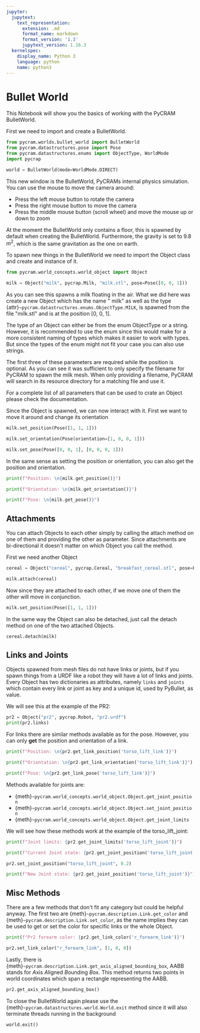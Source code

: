 ```yaml
---
jupyter:
  jupytext:
    text_representation:
      extension: .md
      format_name: markdown
      format_version: '1.3'
      jupytext_version: 1.16.3
  kernelspec:
    display_name: Python 3
    language: python
    name: python3
---
```


# Bullet World

This Notebook will show you the basics of working with the PyCRAM BulletWorld.

First we need to import and create a BulletWorld.

```python
from pycram.worlds.bullet_world import BulletWorld
from pycram.datastructures.pose import Pose
from pycram.datastructures.enums import ObjectType, WorldMode
import pycrap

world = BulletWorld(mode=WorldMode.DIRECT)
```

This new window is the BulletWorld, PyCRAMs internal physics simulation. You can use the mouse to move the camera
around:

* Press the left mouse button to rotate the camera
* Press the right mouse button to move the camera
* Press the middle mouse button (scroll wheel) and move the mouse up or down to zoom

At the moment the BulletWorld only contains a floor, this is spawned by default when creating the BulletWorld.
Furthermore, the gravity is set to 9.8 $m^2$, which is the same gravitation as the one on earth.

To spawn new things in the BulletWorld we need to import the Object class and create and instance of it.

```python
from pycram.world_concepts.world_object import Object

milk = Object("milk", pycrap.Milk, "milk.stl", pose=Pose([0, 0, 1]))
```

<!-- #region -->
As you can see this spawns a milk floating in the air. What we did here was create a new Object which has the name "
milk" as well as the type {attr}`~pycram.datastructures.enums.ObjectType.MILK`, is spawned from the file "milk.stl" and is at the position [0, 0, 1].

The type of an Object can either be from the enum ObjectType or a string. However, it is recommended to use the enum
since this would make for a more consistent naming of types which makes it easier to work with types. But since the
types of the enum might not fit your case you can also use strings.

The first three of these parameters are required while the position is optional. As you can see it was sufficient to
only specify the filename for PyCRAM to spawn the milk mesh. When only providing a filename, PyCRAM will search in its
resource directory for a matching file and use it.

For a complete list of all parameters that can be used to crate an Object please check the documentation.

Since the Object is spawned, we can now interact with it. First we want to move it around and change its orientation
<!-- #endregion -->

```python
milk.set_position(Pose([1, 1, 1]))
```

```python
milk.set_orientation(Pose(orientation=[1, 0, 0, 1]))
```

```python
milk.set_pose(Pose([0, 0, 1], [0, 0, 0, 1]))
```

In the same sense as setting the position or orientation, you can also get the position and orientation.

```python
print(f"Position: \n{milk.get_position()}")

print(f"Orientation: \n{milk.get_orientation()}")

print(f"Pose: \n{milk.get_pose()}")
```

## Attachments

You can attach Objects to each other simply by calling the attach method on one of them and providing the other as
parameter. Since attachments are bi-directional it doesn't matter on which Object you call the method.

First we need another Object

```python
cereal = Object("cereal", pycrap.Cereal, "breakfast_cereal.stl", pose=Pose([1, 0, 1]))
```

```python
milk.attach(cereal)
```

Now since they are attached to each other, if we move one of them the other will move in conjunction.

```python
milk.set_position(Pose([1, 1, 1]))
```

In the same way the Object can also be detached, just call the detach method on one of the two attached Objects.

```python
cereal.detach(milk)
```

## Links and Joints

Objects spawned from mesh files do not have links or joints, but if you spawn things from a URDF like a robot they will
have a lot of links and joints. Every Object has two dictionaries as attributes, namely ```links``` and ```joints```
which contain every link or joint as key and a unique id, used by PyBullet, as value.

We will see this at the example of the PR2:

```python
pr2 = Object("pr2", pycrap.Robot, "pr2.urdf")
print(pr2.links)
```

For links there are similar methods available as for the pose. However, you can only **get** the position and
orientation of a link.

```python
print(f"Position: \n{pr2.get_link_position('torso_lift_link')}")

print(f"Orientation: \n{pr2.get_link_orientation('torso_lift_link')}")

print(f"Pose: \n{pr2.get_link_pose('torso_lift_link')}")
```

Methods available for joints are:

* {meth}`~pycram.world_concepts.world_object.Object.get_joint_position`
* {meth}`~pycram.world_concepts.world_object.Object.set_joint_position`
* {meth}`~pycram.world_concepts.world_object.Object.get_joint_limits`

We will see how these methods work at the example of the torso_lift_joint:

```python
print(f"Joint limits: {pr2.get_joint_limits('torso_lift_joint')}")

print(f"Current Joint state: {pr2.get_joint_position('torso_lift_joint')}")

pr2.set_joint_position("torso_lift_joint", 0.2)

print(f"New Joint state: {pr2.get_joint_position('torso_lift_joint')}")
```

## Misc Methods

There are a few methods that don't fit any category but could be helpful anyway. The first two are {meth}`~pycram.description.Link.get_color`
and {meth}`~pycram.description.Link.set_color`, as the name implies they can be used to get or set the color for specific links or the whole
Object.

```python
print(f"Pr2 forearm color: {pr2.get_link_color('r_forearm_link')}")
```

```python
pr2.set_link_color("r_forearm_link", [1, 0, 0])
```

Lastly, there is {meth}`~pycram.description.Link.get_axis_aligned_bounding_box`, AABB stands for *A*xis *A*ligned *B*ounding *B*ox. This method returns two points in
world coordinates which span a rectangle representing the AABB.

```python
pr2.get_axis_aligned_bounding_box()
```

To close the BulletWorld again please use the {meth}`~pycram.datastructures.world.World.exit` method since it will also terminate threads running in the
background

```python
world.exit()
```
